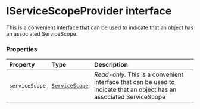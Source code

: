 # IServiceScopeProvider interface





This is a convenient interface that can be used to indicate that an object 
has an associated ServiceScope.


### Properties

| Property	   | Type	| Description|
|:-------------|:-------|:-----------|
|`serviceScope`      | [`ServiceScope`](../sp-client-base/servicescope.md) | _Read-only._ This is a convenient interface that can be used to indicate that an object  has an associated ServiceScope |






